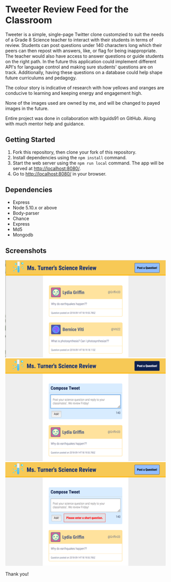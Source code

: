 # Tweeter Review Feed for the Classroom

Tweeter is a simple, single-page Twitter clone customzied to suit the needs of a Grade 8 Science teacher to interact with their students in terms of review. Students can post questions under 140 characters long which their peers can then repost with answers, like, or flag for being inappropriate. The teacher would also have access to answer questions or guide students on the right path. In the future this application could implement different API's for language control and making sure students' questions are on track. Additionally, having these questions on a database could help shape future curriculums and pedagogy.

The colour story is indicative of research with how yellows and oranges are conducive to learning and keeping energy and engagement high.

None of the images used are owned by me, and will be changed to payed images in the future.

Entire project was done in collaboration with bguids91 on GitHub. Along with much mentor help and guidance.

## Getting Started

1. Fork this repository, then clone your fork of this repository.
2. Install dependencies using the `npm install` command.
3. Start the web server using the `npm run local` command. The app will be served at <http://localhost:8080/>.
4. Go to <http://localhost:8080/> in your browser.

## Dependencies

- Express
- Node 5.10.x or above
- Body-parser
- Chance
- Express
- Md5
- Mongodb

## Screenshots

!["Default screen"](https://raw.githubusercontent.com/alefiyaV/tweeter/master/docs/initial_page.png)
!["Composing a question with hover over compose tweet"](https://raw.githubusercontent.com/alefiyaV/tweeter/master/docs/new-tweet.png)
!["Invalid question"](https://raw.githubusercontent.com/alefiyaV/tweeter/master/docs/error.png)

Thank you!